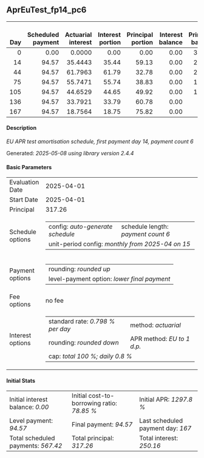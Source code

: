 <h2>AprEuTest_fp14_pc6</h2>
<table>
    <thead style="vertical-align: bottom;">
        <th style="text-align: right;">Day</th>
        <th style="text-align: right;">Scheduled payment</th>
        <th style="text-align: right;">Actuarial interest</th>
        <th style="text-align: right;">Interest portion</th>
        <th style="text-align: right;">Principal portion</th>
        <th style="text-align: right;">Interest balance</th>
        <th style="text-align: right;">Principal balance</th>
        <th style="text-align: right;">Total actuarial interest</th>
        <th style="text-align: right;">Total interest</th>
        <th style="text-align: right;">Total principal</th>
    </thead>
    <tr style="text-align: right;">
        <td class="ci00">0</td>
        <td class="ci01" style="white-space: nowrap;">0.00</td>
        <td class="ci02">0.0000</td>
        <td class="ci03">0.00</td>
        <td class="ci04">0.00</td>
        <td class="ci05">0.00</td>
        <td class="ci06">317.26</td>
        <td class="ci07">0.0000</td>
        <td class="ci08">0.00</td>
        <td class="ci09">0.00</td>
    </tr>
    <tr style="text-align: right;">
        <td class="ci00">14</td>
        <td class="ci01" style="white-space: nowrap;">94.57</td>
        <td class="ci02">35.4443</td>
        <td class="ci03">35.44</td>
        <td class="ci04">59.13</td>
        <td class="ci05">0.00</td>
        <td class="ci06">258.13</td>
        <td class="ci07">35.4443</td>
        <td class="ci08">35.44</td>
        <td class="ci09">59.13</td>
    </tr>
    <tr style="text-align: right;">
        <td class="ci00">44</td>
        <td class="ci01" style="white-space: nowrap;">94.57</td>
        <td class="ci02">61.7963</td>
        <td class="ci03">61.79</td>
        <td class="ci04">32.78</td>
        <td class="ci05">0.00</td>
        <td class="ci06">225.35</td>
        <td class="ci07">97.2406</td>
        <td class="ci08">97.23</td>
        <td class="ci09">91.91</td>
    </tr>
    <tr style="text-align: right;">
        <td class="ci00">75</td>
        <td class="ci01" style="white-space: nowrap;">94.57</td>
        <td class="ci02">55.7471</td>
        <td class="ci03">55.74</td>
        <td class="ci04">38.83</td>
        <td class="ci05">0.00</td>
        <td class="ci06">186.52</td>
        <td class="ci07">152.9877</td>
        <td class="ci08">152.97</td>
        <td class="ci09">130.74</td>
    </tr>
    <tr style="text-align: right;">
        <td class="ci00">105</td>
        <td class="ci01" style="white-space: nowrap;">94.57</td>
        <td class="ci02">44.6529</td>
        <td class="ci03">44.65</td>
        <td class="ci04">49.92</td>
        <td class="ci05">0.00</td>
        <td class="ci06">136.60</td>
        <td class="ci07">197.6406</td>
        <td class="ci08">197.62</td>
        <td class="ci09">180.66</td>
    </tr>
    <tr style="text-align: right;">
        <td class="ci00">136</td>
        <td class="ci01" style="white-space: nowrap;">94.57</td>
        <td class="ci02">33.7921</td>
        <td class="ci03">33.79</td>
        <td class="ci04">60.78</td>
        <td class="ci05">0.00</td>
        <td class="ci06">75.82</td>
        <td class="ci07">231.4327</td>
        <td class="ci08">231.41</td>
        <td class="ci09">241.44</td>
    </tr>
    <tr style="text-align: right;">
        <td class="ci00">167</td>
        <td class="ci01" style="white-space: nowrap;">94.57</td>
        <td class="ci02">18.7564</td>
        <td class="ci03">18.75</td>
        <td class="ci04">75.82</td>
        <td class="ci05">0.00</td>
        <td class="ci06">0.00</td>
        <td class="ci07">250.1890</td>
        <td class="ci08">250.16</td>
        <td class="ci09">317.26</td>
    </tr>
</table>
<h4>Description</h4>
<p><i>EU APR test amortisation schedule, first payment day 14, payment count 6</i></p>
<p>Generated: <i>2025-05-08 using library version 2.4.4</i></p>
<h4>Basic Parameters</h4>
<table>
    <tr>
        <td>Evaluation Date</td>
        <td>2025-04-01</td>
    </tr>
    <tr>
        <td>Start Date</td>
        <td>2025-04-01</td>
    </tr>
    <tr>
        <td>Principal</td>
        <td>317.26</td>
    </tr>
    <tr>
        <td>Schedule options</td>
        <td>
            <table>
                <tr>
                    <td>config: <i>auto-generate schedule</i></td>
                    <td>schedule length: <i><i>payment count</i> 6</i></td>
                </tr>
                <tr>
                    <td colspan="2" style="white-space: nowrap;">unit-period config: <i>monthly from 2025-04 on 15</i></td>
                </tr>
            </table>
        </td>
    </tr>
    <tr>
        <td>Payment options</td>
        <td>
            <table>
                <tr>
                    <td>rounding: <i>rounded up</i></td>
                </tr>
                <tr>
                    <td>level-payment option: <i>lower&nbsp;final&nbsp;payment</i></td>
                </tr>
            </table>
        </td>
    </tr>
    <tr>
        <td>Fee options</td>
        <td>no fee
        </td>
    </tr>
    <tr>
        <td>Interest options</td>
        <td>
            <table>
                <tr>
                    <td>standard rate: <i>0.798 % per day</i></td>
                    <td>method: <i>actuarial</i></td>
                </tr>
                <tr>
                    <td>rounding: <i>rounded down</i></td>
                    <td>APR method: <i>EU to 1 d.p.</i></td>
                </tr>
                <tr>
                    <td colspan="2">cap: <i>total 100 %; daily 0.8 %</td>
                </tr>
            </table>
        </td>
    </tr>
</table>
<h4>Initial Stats</h4>
<table>
    <tr>
        <td>Initial interest balance: <i>0.00</i></td>
        <td>Initial cost-to-borrowing ratio: <i>78.85 %</i></td>
        <td>Initial APR: <i>1297.8 %</i></td>
    </tr>
    <tr>
        <td>Level payment: <i>94.57</i></td>
        <td>Final payment: <i>94.57</i></td>
        <td>Last scheduled payment day: <i>167</i></td>
    </tr>
    <tr>
        <td>Total scheduled payments: <i>567.42</i></td>
        <td>Total principal: <i>317.26</i></td>
        <td>Total interest: <i>250.16</i></td>
    </tr>
</table>